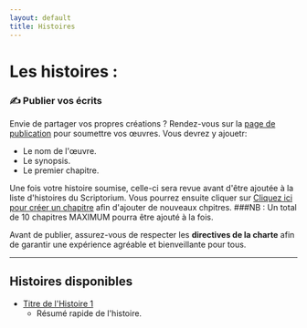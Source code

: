 ```yaml
---
layout: default
title: Histoires
---
```

# Les histoires :

### ✍️ Publier vos écrits
Envie de partager vos propres créations ? Rendez-vous sur la [page de publication](histoires/create-story.md) pour soumettre vos œuvres. Vous devrez y ajouetr:
- Le nom de l'œuvre.
- Le synopsis.
- Le premier chapitre.

Une fois votre histoire soumise, celle-ci sera revue avant d'être ajoutée à la liste d'histoires du Scriptorium.
Vous pourrez ensuite cliquer sur [Cliquez ici pour créer un chapitre](create-chapter.md) afin d'ajouter de nouveaux chpitres.
###NB : Un total de 10 chapitres MAXIMUM pourra être ajouté à la fois.

Avant de publier, assurez-vous de respecter les **directives de la charte** afin de garantir une expérience agréable et bienveillante pour tous.

---

## Histoires disponibles

- [Titre de l'Histoire 1](histoires/nom-histoire-1)
  - Résumé rapide de l'histoire.

